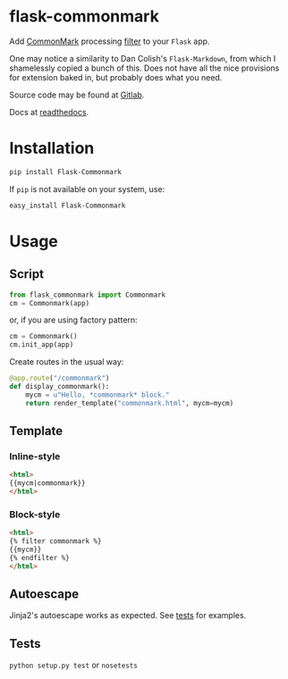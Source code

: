 # flask-commonmark

Add [CommonMark](https://commonmark.org/) processing [filter](http://jinja.pocoo.org/docs/2.10/templates/#filters) to your `Flask` app.

One may notice a similarity to Dan Colish's `Flask-Markdown`, from which I shamelessly copied a bunch of this. Does not have all the nice provisions for extension baked in, but probably does what you need.

Source code may be found at [Gitlab](https://gitlab.com/doug.shawhan/flask-commonmark).

Docs at [readthedocs](https://flask-commonmark.readthedocs.io).

# Installation

```bash
pip install Flask-Commonmark
```

If `pip` is not available on your system, use:

```bash
easy_install Flask-Commonmark
```

# Usage

## Script

```python
from flask_commonmark import Commonmark
cm = Commonmark(app)
```

or, if you are using factory pattern:

```python
cm = Commonmark()
cm.init_app(app)
```

Create routes in the usual way:
```python
@app.route("/commonmark")
def display_commonmark():
    mycm = u"Hello, *commonmark* block."
    return render_template("commonmark.html", mycm=mycm) 
```

## Template

### Inline-style
```html
<html>
{{mycm|commonmark}}
</html>
```

### Block-style
```html
<html>
{% filter commonmark %}
{{mycm}}
{% endfilter %}
</html>
```

## Autoescape

Jinja2's autoescape works as expected. See [tests](https://gitlab.com/doug.shawhan/flask-commonmark/blob/master/tests/test_commonmark.py) for examples.

## Tests

`python setup.py test` or `nosetests`
